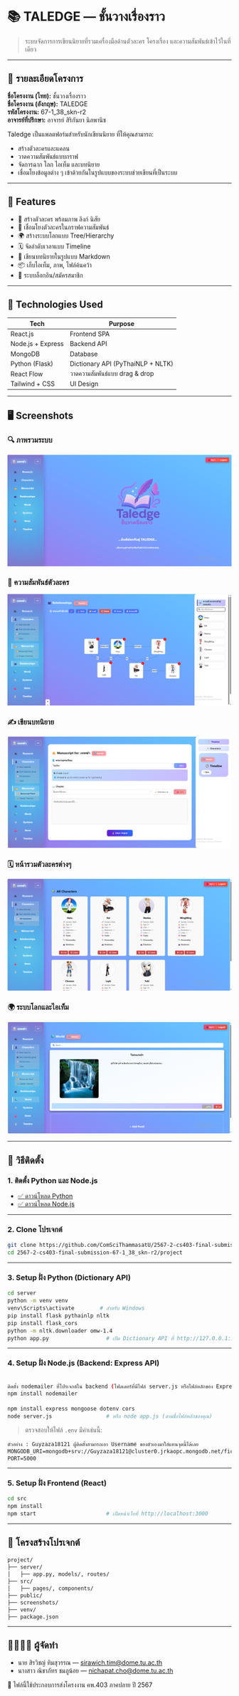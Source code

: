 
# 📚 TALEDGE — ชั้นวางเรื่องราว

> ระบบจัดการการเขียนนิยายที่รวมเครื่องมือด้านตัวละคร โครงเรื่อง และความสัมพันธ์เข้าไว้ในที่เดียว

---

## 📖 รายละเอียดโครงการ

**ชื่อโครงงาน (ไทย):** ชั้นวางเรื่องราว  
**ชื่อโครงงาน (อังกฤษ):** TALEDGE  
**รหัสโครงงาน:** 67-1_38_skn-r2  
**อาจารย์ที่ปรึกษา:** อาจารย์ สิริกันยา นิลพานิช  

Taledge เป็นแพลตฟอร์มสำหรับนักเขียนนิยาย ที่ให้คุณสามารถ:

- สร้างตัวละครและแคลน
- วาดความสัมพันธ์แบบกราฟ
- จัดการฉาก โลก ไอเท็ม และบทนิยาย
- เชื่อมโยงข้อมูลต่าง ๆ เข้าด้วยกันในรูปแบบของระบบช่วยเขียนที่เป็นระบบ

---

## 🎯 Features

- 👤 สร้างตัวละคร พร้อมภาพ ลิงก์ นิสัย
- 🧬 เชื่อมโยงตัวละครในกราฟความสัมพันธ์
- 🌍 สร้างระบบโลกแบบ Tree/Hierarchy
- 🗓 จัดลำดับเวลาแบบ Timeline
- 📝 เขียนบทนิยายในรูปแบบ Markdown
- 📦 เก็บไอเท็ม, ภาพ, ไฟล์ค้นคว้า
- 🔐 ระบบล็อกอิน/สมัครสมาชิก

---

## 🧰 Technologies Used

| Tech              | Purpose                            |
|-------------------|-------------------------------------|
| React.js          | Frontend SPA                        |
| Node.js + Express | Backend API                         |
| MongoDB           | Database                            |
| Python (Flask)    | Dictionary API (PyThaiNLP + NLTK)   |
| React Flow        | วาดความสัมพันธ์แบบ drag & drop     |
| Tailwind + CSS    | UI Design                           |

---

## 🖥 Screenshots

### 🔍 ภาพรวมระบบ
![Editor](./project/screenshots/Editor.png)

### 🧩 ความสัมพันธ์ตัวละคร
![Relationships](./project/screenshots/Relationships.png)

### ✍️ เขียนบทนิยาย
![Manuscript](./project/screenshots/Manuscript.png)

### 🗓 หน้ารวมตัวละครต่างๆ 
![Character](./project/screenshots/Character.png)

### 🌍 ระบบโลกและไอเท็ม
![world](./project/screenshots/world.png)

---

## 🚀 วิธีติดตั้ง

### 1. ติดตั้ง Python และ Node.js

- [✅ ดาวน์โหลด Python](https://www.python.org/downloads/)  
- [✅ ดาวน์โหลด Node.js](https://nodejs.org/en)

---

### 2. Clone โปรเจกต์

```bash
git clone https://github.com/ComSciThammasatU/2567-2-cs403-final-submission-67-1_38_skn-r2.git
cd 2567-2-cs403-final-submission-67-1_38_skn-r2/project
```

---

### 3. Setup ฝั่ง Python (Dictionary API)

```bash
cd server
python -m venv venv
venv\Scripts\activate        # สำหรับ Windows
pip install flask pythainlp nltk
pip install flask_cors
python -m nltk.downloader omw-1.4
python app.py                  # เปิด Dictionary API ที่ http://127.0.0.1:5000/lookup
```

---

### 4. Setup ฝั่ง Node.js (Backend: Express API)

```bash

ติดตั้ง nodemailer ที่โปรเจกต์ใน backend (โฟลเดอร์ที่มีไฟล์ server.js หรือไฟล์หลักของ Express)
npm install nodemailer

npm install express mongoose dotenv cors
node server.js                 # หรือ node app.js (ตามชื่อไฟล์หลักของคุณ)
```

> ตรวจสอบให้ไฟล์ `.env` มีค่าเช่นนี้:

```env
ตัวอย่าง : Guyzaza18121 ผู้ติดตั้งสามารถเอา Username ของตัวเองมาใส่แทนจุดนี้ได้เลย
MONGODB_URI=mongodb+srv://Guyzaza18121@cluster0.jrkaopc.mongodb.net/fictiondb
PORT=5000
```

---

### 5. Setup ฝั่ง Frontend (React)

```bash
cd src
npm install
npm start                      # เปิดหน้าเว็บที่ http://localhost:3000
```

---

## 📂 โครงสร้างโปรเจกต์

```
project/
├── server/
│   ├── app.py, models/, routes/
├── src/
│   ├── pages/, components/
├── public/
├── screenshots/
├── venv/
├── package.json
```

---

## 👨‍👩‍👧‍👦 ผู้จัดทำ

- นาย สิรวิชญ์ ทิมสุวรรณ — sirawich.tim@dome.tu.ac.th  
- นางสาว ณิชาภัทร ชมภูน้อย — nichapat.cho@dome.tu.ac.th  

📌 ไฟล์นี้ใช้ประกอบการส่งโครงงาน คพ.403 ภาคปลาย ปี 2567
